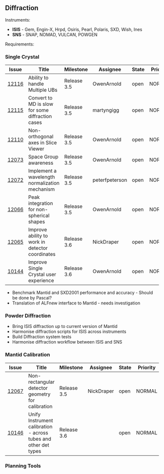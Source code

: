 ## Diffraction

Instruments:

- **ISIS** - Gem, Engin-X, Hrpd, Osiris, Pearl, Polaris, SXD, Wish, Ines
- **SNS** - SNAP, NOMAD, VULCAN, POWGEN

Requirements:

### Single Crystal

| Issue | Title | Milestone | Assignee | State | Priority | 
| ----- | ----- | --------- | -------- | ----- | -------- | 
| [12116](https//github.com/mantidproject/mantid/issue/12116) | Ability to handle Multiple UBs | Release 3.5 | OwenArnold | open | NORMAL | 
| [12115](https//github.com/mantidproject/mantid/issue/12115) | Convert to MD is slow for some diffraction cases | Release 3.5 | martyngigg | open | NORMAL | 
| [12110](https//github.com/mantidproject/mantid/issue/12110) | Non-orthogonal axes in Slice Viewer | Release 3.5 | OwenArnold | open | NORMAL | 
| [12073](https//github.com/mantidproject/mantid/issue/12073) | Space Group awareness | Release 3.5 | OwenArnold | open | NORMAL | 
| [12072](https//github.com/mantidproject/mantid/issue/12072) | Implement a wavelength normalization mechanism | Release 3.5 | peterfpeterson | open | NORMAL | 
| [12066](https//github.com/mantidproject/mantid/issue/12066) | Peak integration for non-spherical shapes | Release 3.5 | OwenArnold | open | NORMAL | 
| [12065](https//github.com/mantidproject/mantid/issue/12065) | Improve ability to work in detector coordinates | Release 3.6 | NickDraper | open | NORMAL | 
| [10144](https//github.com/mantidproject/mantid/issue/10144) | Improve Single Crystal user experience | Release 3.6 | OwenArnold | open | NORMAL | 

- Benchmark Mantid and SXD2001 performance and accuracy - Should be done by Pascal?
- Translation of ALFnew interface to Mantid - needs investigation

### Powder Diffraction

- Bring ISIS diffraction up to current version of Mantid
- Harmonise diffraction scripts for ISIS across instruments
- Build Diffraction system tests
- Harmonise diffraction workflow between ISIS and SNS

### Mantid Calibration

| Issue | Title | Milestone | Assignee | State | Priority | 
| ----- | ----- | --------- | -------- | ----- | -------- | 
| [12067](https//github.com/mantidproject/mantid/issue/12067) | Non-rectangular detector geometry for calibration | Release 3.5 | NickDraper | open | NORMAL | 
| [10146](https//github.com/mantidproject/mantid/issue/10146) | Unify Instrument calibration  - across tubes and other det types | Release 3.6 |  | open | NORMAL | 

### Planning Tools 

